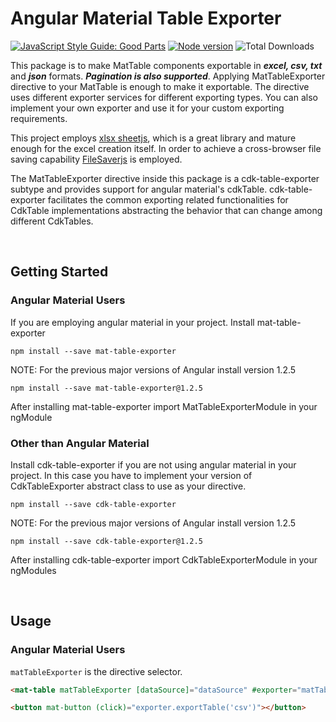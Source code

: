 # Angular Material Table Exporter

[![JavaScript Style Guide: Good Parts](https://img.shields.io/badge/code%20style-goodparts-brightgreen.svg?style=flat)](https://github.com/dwyl/goodparts "JavaScript The Good Parts")  [![Node version](https://img.shields.io/npm/v/mat-table-exporter.svg?style=flat)](https://www.npmjs.com/package/mat-table-exporter)  ![Total Downloads](https://img.shields.io/npm/dm/mat-table-exporter.svg)

This package is to make MatTable components exportable in ***excel, csv, txt*** and ***json*** formats. ***Pagination is also supported***. Applying MatTableExporter directive to your MatTable is enough to make it exportable. The directive uses different exporter services for different exporting types. You can also implement your own exporter and use it for your custom exporting requirements.

This project employs <a href="https://github.com/SheetJS/js-xlsx" target="_blank">xlsx sheetjs</a>, which is a great library and mature enough for the excel creation itself. In order to achieve a cross-browser file saving capability <a href="https://github.com/eligrey/FileSaver.js/" target="_blank">FileSaverjs</a> is employed.

The MatTableExporter directive inside this package is a cdk-table-exporter subtype and provides support for angular material's cdkTable.
cdk-table-exporter facilitates the common exporting related functionalities for CdkTable implementations abstracting the behavior that can change among different CdkTables.

&nbsp;

## Getting Started

### Angular Material Users

If you are employing angular material in your project. Install mat-table-exporter
```
npm install --save mat-table-exporter
```
NOTE: For the previous major versions of Angular install version 1.2.5 
```
npm install --save mat-table-exporter@1.2.5
```

After installing mat-table-exporter import MatTableExporterModule in your ngModule

### Other than Angular Material

Install cdk-table-exporter if you are not using angular material in your project. In this case you have to implement your version of CdkTableExporter abstract class to use as your directive.

```
npm install --save cdk-table-exporter
```
NOTE: For the previous major versions of Angular install version 1.2.5
```
npm install --save cdk-table-exporter@1.2.5
```
After installing cdk-table-exporter import CdkTableExporterModule in your ngModules


&nbsp;

## Usage
### Angular Material Users

`matTableExporter` is the directive selector.
```html
<mat-table matTableExporter [dataSource]="dataSource" #exporter="matTableExporter">
```

```html
<button mat-button (click)="exporter.exportTable('csv')"></button>
```

